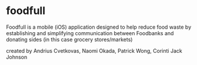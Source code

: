 # foodfull

Foodfull is a mobile (iOS) application designed to help reduce food waste by establishing and simplifying communication between Foodbanks and donating sides (in this case grocery stores/markets)


created by Andrius Cvetkovas, Naomi Okada, Patrick Wong, Corinti Jack Johnson
